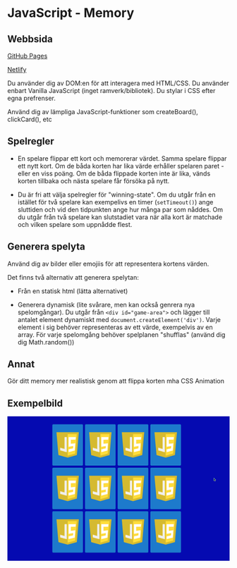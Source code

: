 # JavaScript - Memory

## Webbsida

[GitHub Pages](https://jhn322.github.io/memory/)

[Netlify](https://jhn-memory.netlify.app/)

Du använder dig av DOM:en för att interagera med HTML/CSS. Du använder enbart Vanilla JavaScript (inget ramverk/bibliotek). Du stylar i CSS efter egna prefrenser.

Använd dig av lämpliga JavaScript-funktioner som createBoard(), clickCard(), etc

## Spelregler

- En spelare flippar ett kort och memorerar värdet. Samma spelare flippar ett nytt kort. Om de båda korten har lika värde erhåller spelaren paret - eller en viss poäng. Om de båda flippade korten inte är lika, vänds korten tillbaka och nästa spelare får försöka på nytt.

- Du är fri att välja spelregler för "winning-state". Om du utgår från en istället för två spelare kan exempelivs en timer (`setTimeout()`) ange sluttiden och vid den tidpunkten ange hur många par som nåddes. Om du utgår från två spelare kan slutstadiet vara när alla kort är matchade och vilken spelare som uppnådde flest.

## Generera spelyta

Använd dig av bilder eller emojiis för att representera kortens värden.

Det finns två alternativ att generera spelytan:

- Från en statisk html (lätta alternativet)

- Generera dynamisk (lite svårare, men kan också genrera nya spelomgångar).
  Du utgår från `<div id="game-area">` och lägger till antalet element dynamiskt med `document.createElement('div')`. Varje element i sig behöver representeras av ett värde, exempelvis av en array. För varje spelomgång behöver spelplanen "shufflas" (använd dig dig Math.random())

## Annat

Gör ditt memory mer realistisk genom att flippa korten mha CSS Animation

## Exempelbild

![From Memory Game - Vanilla JavaScript](https://github.com/chasacademy-sandra-larsson/js--memory-game/blob/main/memory-game.gif)
